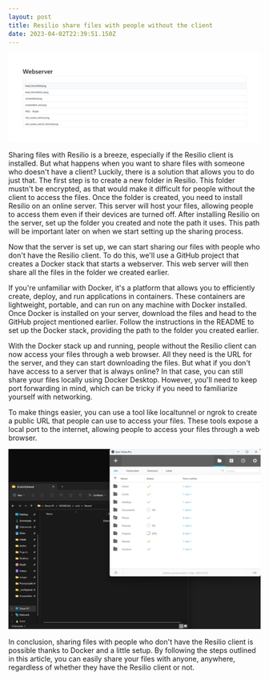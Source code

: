 ```yaml
---
layout: post
title: Resilio share files with people without the client
date: 2023-04-02T22:39:51.150Z
---
```

![Webserver for fiels](/assets/uploads/screenshot-2023-04-03-010211.png)



Sharing files with Resilio is a breeze, especially if the Resilio client is installed. But what happens when you want to share files with someone who doesn't have a client? Luckily, there is a solution that allows you to do just that.
The first step is to create a new folder in Resilio. This folder mustn't be encrypted, as that would make it difficult for people without the client to access the files. Once the folder is created, you need to install Resilio on an online server. This server will host your files, allowing people to access them even if their devices are turned off.
After installing Resilio on the server, set up the folder you created and note the path it uses. This path will be important later on when we start setting up the sharing process.

Now that the server is set up, we can start sharing our files with people who don't have the Resilio client. To do this, we'll use a GitHub project that creates a Docker stack that starts a webserver. This web server will then share all the files in the folder we created earlier.

If you're unfamiliar with Docker, it's a platform that allows you to efficiently create, deploy, and run applications in containers. These containers are lightweight, portable, and can run on any machine with Docker installed.
Once Docker is installed on your server, download the files and head to the GitHub project mentioned earlier. Follow the instructions in the README to set up the Docker stack, providing the path to the folder you created earlier.

With the Docker stack up and running, people without the Resilio client can now access your files through a web browser. All they need is the URL for the server, and they can start downloading the files.
But what if you don't have access to a server that is always online? In that case, you can still share your files locally using Docker Desktop. However, you'll need to keep port forwarding in mind, which can be tricky if you need to familiarize yourself with networking.

To make things easier, you can use a tool like localtunnel or ngrok to create a public URL that people can use to access your files. These tools expose a local port to the internet, allowing people to access your files through a web browser.

![Resilio screenshot](/assets/uploads/screenshot-2023-04-03-010743.png)

In conclusion, sharing files with people who don't have the Resilio client is possible thanks to Docker and a little setup. By following the steps outlined in this article, you can easily share your files with anyone, anywhere, regardless of whether they have the Resilio client or not.